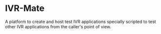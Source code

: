 # IVR-Mate
A platform to create and host test IVR applications specially scripted to test other IVR applications from the caller's point of view.
